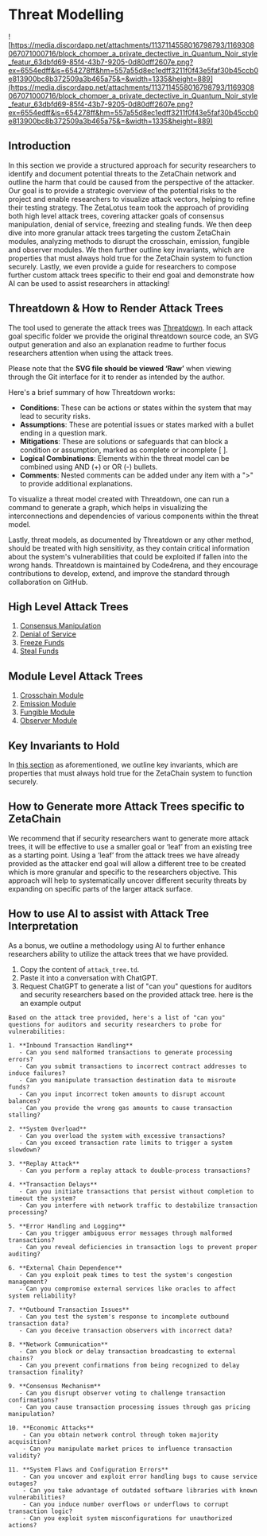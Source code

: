 # Threat Modelling

![https://media.discordapp.net/attachments/1137114558016798793/1169308067071000716/block_chomper_a_private_dectective_in_Quantum_Noir_style_featur_63dbfd69-85f4-43b7-9205-0d80dff2607e.png?ex=6554edff&is=654278ff&hm=557a55d8ec1edff3211f0f43e5faf30b45ccb0e813900bc8b372509a3b465a75&=&width=1335&height=889](https://media.discordapp.net/attachments/1137114558016798793/1169308067071000716/block_chomper_a_private_dectective_in_Quantum_Noir_style_featur_63dbfd69-85f4-43b7-9205-0d80dff2607e.png?ex=6554edff&is=654278ff&hm=557a55d8ec1edff3211f0f43e5faf30b45ccb0e813900bc8b372509a3b465a75&=&width=1335&height=889)

## Introduction

In this section we provide a structured approach for security researchers to identify and document potential threats to the ZetaChain network and outline the harm that could be caused from the perspective of the attacker.  Our goal is to provide a strategic overview of the potential risks to the project and enable researchers to visualize attack vectors, helping to refine their testing strategy. The ZetaLotus team took the approach of providing both high level attack trees, covering attacker goals of consensus manipulation, denial of service, freezing and stealing funds. We then deep dive into more granular attack trees targeting the custom ZetaChain modules, analyzing methods to disrupt the crosschain, emission, fungible and observer modules. We then further outline key invariants, which are properties that must always hold true for the ZetaChain system to function securely. Lastly, we even provide a guide for researchers to compose further custom attack trees specific to their end goal and demonstrate how AI can be used to assist researchers in attacking!

## Threatdown & How to Render Attack Trees

The tool used to generate the attack trees was [Threatdown](https://threatdown.xyz/#what-is-threat-modeling). In each attack goal specific folder we provide the original threatdown source code, an SVG output generation and also an explanation readme to further focus researchers attention when using the attack trees.

Please note that the ********SVG file should be viewed ‘Raw’******** when viewing through the Git interface for it to render as intended by the author. 

Here's a brief summary of how Threatdown works:

- **Conditions**: These can be actions or states within the system that may lead to security risks.
- **Assumptions**: These are potential issues or states marked with a bullet ending in a question mark.
- **Mitigations**: These are solutions or safeguards that can block a condition or assumption, marked as complete or incomplete [ ].
- **Logical Combinations**: Elements within the threat model can be combined using AND (+) or OR (-) bullets.
- **Comments**: Nested comments can be added under any item with a ">" to provide additional explanations.

To visualize a threat model created with Threatdown, one can run a command to generate a graph, which helps in visualizing the interconnections and dependencies of various components within the threat model.

Lastly, threat models, as documented by Threatdown or any other method, should be treated with high sensitivity, as they contain 
critical information about the system's vulnerabilities that could be exploited if fallen into the wrong hands. Threatdown is maintained by 
Code4rena, and they encourage contributions to develop, extend, and improve the standard through collaboration on GitHub.

## High Level Attack Trees

1. [Consensus Manipulation](https://github.com/BlockChomper/threats-zetachain/tree/9dc6c4fa6d7b98735b5f4529be060c761779b9c1/BlockChomper-0xladboy-reentrant/Threat%20Modelling/high_level_threat_modelling/consensus_manipulation)
2. [Denial of Service](https://github.com/BlockChomper/threats-zetachain/tree/9dc6c4fa6d7b98735b5f4529be060c761779b9c1/BlockChomper-0xladboy-reentrant/Threat%20Modelling/high_level_threat_modelling/denial_of_service)
3. [Freeze Funds](https://github.com/BlockChomper/threats-zetachain/tree/9dc6c4fa6d7b98735b5f4529be060c761779b9c1/BlockChomper-0xladboy-reentrant/Threat%20Modelling/high_level_threat_modelling/freeze_funds)
4. [Steal Funds](https://github.com/BlockChomper/threats-zetachain/tree/9dc6c4fa6d7b98735b5f4529be060c761779b9c1/BlockChomper-0xladboy-reentrant/Threat%20Modelling/high_level_threat_modelling/steal_funds)

## Module Level Attack Trees

1. [Crosschain Module](https://github.com/BlockChomper/threats-zetachain/tree/90f1f42b499ffe2dac783706813cccf4ab3d31f0/BlockChomper-0xladboy-reentrant/Threat%20Modelling/high_level_threat_modelling/consensus_manipulation)
2. [Emission Module](https://github.com/BlockChomper/threats-zetachain/tree/9dc6c4fa6d7b98735b5f4529be060c761779b9c1/BlockChomper-0xladboy-reentrant/Threat%20Modelling/modules_level_threat_modelling/disrupt_emission_module)
3. [Fungible Module](https://github.com/BlockChomper/threats-zetachain/tree/9dc6c4fa6d7b98735b5f4529be060c761779b9c1/BlockChomper-0xladboy-reentrant/Threat%20Modelling/modules_level_threat_modelling/disrupt_fungible_module)
4. [Observer Module](https://github.com/BlockChomper/threats-zetachain/tree/9dc6c4fa6d7b98735b5f4529be060c761779b9c1/BlockChomper-0xladboy-reentrant/Threat%20Modelling/modules_level_threat_modelling/disrupt_oberserver_module)

## Key Invariants to Hold

In [this section](https://github.com/BlockChomper/threats-zetachain/tree/9dc6c4fa6d7b98735b5f4529be060c761779b9c1/BlockChomper-0xladboy-reentrant/Threat%20Modelling/key_invariant) as aforementioned, we outline key invariants, which are properties that must always hold true for the ZetaChain system to function securely. 

## How to Generate more Attack Trees specific to ZetaChain

We recommend that if security researchers want to generate more attack trees, it will be effective to use a smaller goal or ‘leaf’ from an existing tree as a starting point. Using a ‘leaf’ from the attack trees we have already provided as the attacker end goal will allow a different tree to be created which is more granular and specific to the researchers objective. This approach will help to systematically uncover different security threats by expanding on specific parts of the larger attack surface.

## How to use AI to assist with Attack Tree Interpretation

As a bonus, we outline a methodology using AI to further enhance researchers ability to utilize the attack trees that we have provided.

1. Copy the content of `attack_tree.td`.
2. Paste it into a conversation with ChatGPT.
3. Request ChatGPT to generate a list of "can you" questions for auditors and security researchers based on the provided attack tree.
here is the an example output

```
Based on the attack tree provided, here's a list of "can you" questions for auditors and security researchers to probe for vulnerabilities:

1. **Inbound Transaction Handling**
   - Can you send malformed transactions to generate processing errors?
   - Can you submit transactions to incorrect contract addresses to induce failures?
   - Can you manipulate transaction destination data to misroute funds?
   - Can you input incorrect token amounts to disrupt account balances?
   - Can you provide the wrong gas amounts to cause transaction stalling?

2. **System Overload**
   - Can you overload the system with excessive transactions?
   - Can you exceed transaction rate limits to trigger a system slowdown?

3. **Replay Attack**
   - Can you perform a replay attack to double-process transactions?

4. **Transaction Delays**
   - Can you initiate transactions that persist without completion to timeout the system?
   - Can you interfere with network traffic to destabilize transaction processing?

5. **Error Handling and Logging**
   - Can you trigger ambiguous error messages through malformed transactions?
   - Can you reveal deficiencies in transaction logs to prevent proper auditing?

6. **External Chain Dependence**
   - Can you exploit peak times to test the system's congestion management?
   - Can you compromise external services like oracles to affect system reliability?

7. **Outbound Transaction Issues**
   - Can you test the system's response to incomplete outbound transaction data?
   - Can you deceive transaction observers with incorrect data?

8. **Network Communication**
   - Can you block or delay transaction broadcasting to external chains?
   - Can you prevent confirmations from being recognized to delay transaction finality?

9. **Consensus Mechanism**
   - Can you disrupt observer voting to challenge transaction confirmations?
   - Can you cause transaction processing issues through gas pricing manipulation?

10. **Economic Attacks**
    - Can you obtain network control through token majority acquisition?
    - Can you manipulate market prices to influence transaction validity?

11. **System Flaws and Configuration Errors**
    - Can you uncover and exploit error handling bugs to cause service outages?
    - Can you take advantage of outdated software libraries with known vulnerabilities?
    - Can you induce number overflows or underflows to corrupt transaction logic?
    - Can you exploit system misconfigurations for unauthorized actions?
```
